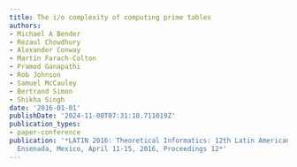 ```yaml
---
title: The i/o complexity of computing prime tables
authors:
- Michael A Bender
- Rezaul Chowdhury
- Alexander Conway
- Martı́n Farach-Colton
- Pramod Ganapathi
- Rob Johnson
- Samuel McCauley
- Bertrand Simon
- Shikha Singh
date: '2016-01-01'
publishDate: '2024-11-08T07:31:18.711019Z'
publication_types:
- paper-conference
publication: '*LATIN 2016: Theoretical Informatics: 12th Latin American Symposium,
  Ensenada, Mexico, April 11-15, 2016, Proceedings 12*'
---
```

